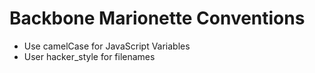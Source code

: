 # Backbone Marionette Conventions

- Use camelCase for JavaScript Variables
- User hacker_style for filenames
